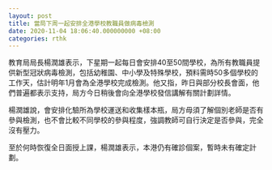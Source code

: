 ```yaml
---
layout: post
title: 當局下周一起安排全港學校教職員做病毒檢測
date: 2020-11-04 18:06:40.000000000 +08:00
categories: rthk
---
```


教育局局長楊潤雄表示，下星期一起每日會安排40至50間學校，為所有教職員提供新型冠狀病毒檢測，包括幼稚園、中小學及特殊學校，預料需時50多個學校的工作天，估計明年1月會為全港學校完成檢測。他又指，昨日與部分校長會面，他們普遍都表示支持，局方今日稍後會向全港學校發信講解有關計劃詳情。

楊潤雄說，會安排化驗所為學校運送和收集樣本瓶，局方毋須了解個別老師是否有參與檢測，也不會比較不同學校的參與程度，強調教師可自行決定是否參與，完全沒有壓力。

至於何時恢復全日面授上課，楊潤雄表示，本港仍有確診個案，暫時未有確定計劃。

